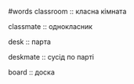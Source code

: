 #words 
classroom :: класна кімната
<!--SR:!2023-01-03,30,253-->
classmate :: однокласник
<!--SR:!2023-01-02,30,254-->
desk :: парта
<!--SR:!2023-01-08,36,253-->
deskmate :: сусід по парті
<!--SR:!2022-12-17,10,233-->
board :: доска
<!--SR:!2023-01-28,54,270-->